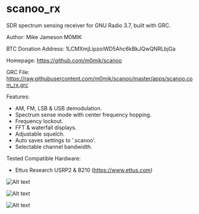 scanoo_rx
======

SDR spectrum sensing receiver for GNU Radio 3.7, built with GRC.

Author: Mike Jameson M0MIK

BTC Donation Address: 1LCMXmjLipzoiWD5Ahc6kBkJQwQNRLbjGa

Homepage: https://github.com/m0mik/scanoo

GRC File: https://raw.githubusercontent.com/m0mik/scanoo/master/apps/scanoo.com_rx.grc

Features:
- AM, FM, LSB & USB demodulation.
- Spectrum sense mode with center frequency hopping.
- Frequency lockout.
- FFT & waterfall displays.
- Adjustable squelch.
- Auto saves settings to '.scanoo'.
- Selectable channel bandwidth.

Tested Compatible Hardware:
- Ettus Research USRP2 & B210 (https://www.ettus.com)

![Alt text](https://raw.github.com/m0mik/scanoo/master/apps/scanoo.com_rx.gui_main.png)

![Alt text](https://raw.github.com/m0mik/scanoo/master/apps/scanoo.com_rx.gui.png)

![Alt text](https://raw.github.com/m0mik/scanoo/master/apps/scanoo.com_rx.grc.png)

